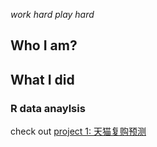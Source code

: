 *work hard play hard*

## Who I am?

## What I did
### R data anaylsis
check out [project 1: 天猫复购预测](https://haxino.github.io/天猫复购预测.md)
